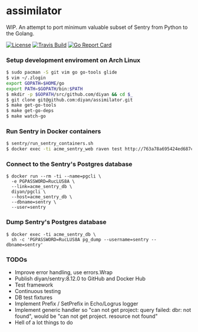 # assimilator
WIP. An attempt to port minimum valuable subset of Sentry from Python to the Golang.

[![License](https://img.shields.io/badge/license-MIT-blue.svg)](https://github.com/diyan/assimilator/blob/master/LICENSE)
[![Travis Build](https://travis-ci.org/diyan/assimilator.svg?branch=master)](https://travis-ci.org/diyan/assimilator)
[![Go Report Card](https://goreportcard.com/badge/diyan/assimilator)](http://goreportcard.com/report/diyan/assimilator)

### Setup development enviroment on Arch Linux

```bash
$ sudo pacman -S git vim go go-tools glide
$ vim ~/.zlogin
export GOPATH=$HOME/go
export PATH=$GOPATH/bin:$PATH
$ mkdir -p $GOPATH/src/github.com/diyan && cd $_
$ git clone git@github.com:diyan/assimilator.git
$ make get-go-tools
$ make get-go-deps
$ make watch-go
```

### Run Sentry in Docker containers
```bash
$ sentry/run_sentry_containers.sh
$ docker exec -ti acme_sentry_web raven test http://763a78a695424ed687cf8b7dc26d3161:763a78a695424ed687cf8b7dc26d3161@localhost:9000/2
```

### Connect to the Sentry's Postgres database
```
$ docker run --rm -ti --name=pgcli \
  -e PGPASSWORD=RucLUS8A \
  --link=acme_sentry_db \
  diyan/pgcli \
  --host=acme_sentry_db \
  --dbname=sentry \
  --user=sentry
```

### Dump Sentry's Postgres database
```
$ docker exec -ti acme_sentry_db \
  sh -c 'PGPASSWORD=RucLUS8A pg_dump --username=sentry --dbname=sentry'
```

### TODOs
- Improve error handling, use errors.Wrap
- Publish diyan/sentry:8.12.0 to GitHub and Docker Hub
- Test framework
- Continuous testing
- DB test fixtures
- Implement Prefix / SetPrefix in Echo/Logrus logger
- Implement generic handler so "can not get project: query failed: dbr: not found", would be "can not get project. resource not found"
- Hell of a lot things to do
